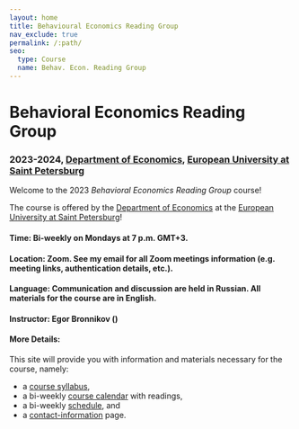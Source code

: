 ```yaml
---
layout: home
title: Behavioural Economics Reading Group
nav_exclude: true
permalink: /:path/
seo:
  type: Course
  name: Behav. Econ. Reading Group
---
```


# Behavioral Economics Reading Group
### 2023-2024, [Department of Economics](https://eusp.org/en/econ), [European University at Saint Petersburg](https://eusp.org/en)

Welcome to the 2023 _Behavioral Economics Reading Group_ course!  

The course is offered by the [Department of Economics](https://eusp.org/en/econ) at the [European University at Saint Petersburg](https://eusp.org/en)! 



#### Time: Bi-weekly on Mondays at 7 p.m. GMT+3.

#### Location: Zoom. See my email for all Zoom meetings information (e.g. meeting links, authentication details, etc.).

#### Language: Communication and discussion are held in Russian. All materials for the course are in English.

#### Instructor: Egor Bronnikov ()

#### More Details: 
This site will provide you with information and materials necessary for the course, namely:
- a [course syllabus](about.md),
- a bi-weekly [course calendar](calendar.md) with readings,
- a bi-weekly [schedule](schedule.md), and 
- a [contact-information](staff.md) page.


